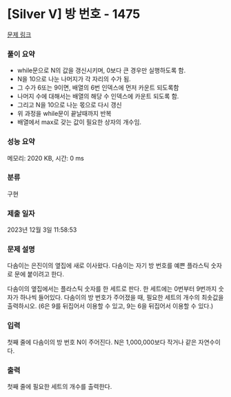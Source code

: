 # [Silver V] 방 번호 - 1475 

[문제 링크](https://www.acmicpc.net/problem/1475) 

### 풀이 요약
- while문으로 N의 값을 갱신시키며, 0보다 큰 경우만 실행하도록 함.
- N을 10으로 나눈 나머지가 각 자리의 수가 됨.
- 그 수가 6또는 9이면, 배열의 6번 인덱스에 먼저 카운트 되도록함
- 나머지 수에 대해서는 배열의 해당 수 인덱스에 카운트 되도록 함.
- 그리고 N을 10으로 나눈 몫으로 다시 갱신
- 위 과정을 while문이 끝날때까지 반복
- 배열에서 max로 갖는 값이 필요한 상자의 개수임.
   
### 성능 요약

메모리: 2020 KB, 시간: 0 ms

### 분류

구현

### 제출 일자

2023년 12월 3일 11:58:53

### 문제 설명

<p>다솜이는 은진이의 옆집에 새로 이사왔다. 다솜이는 자기 방 번호를 예쁜 플라스틱 숫자로 문에 붙이려고 한다.</p>

<p>다솜이의 옆집에서는 플라스틱 숫자를 한 세트로 판다. 한 세트에는 0번부터 9번까지 숫자가 하나씩 들어있다. 다솜이의 방 번호가 주어졌을 때, 필요한 세트의 개수의 최솟값을 출력하시오. (6은 9를 뒤집어서 이용할 수 있고, 9는 6을 뒤집어서 이용할 수 있다.)</p>

### 입력 

 <p>첫째 줄에 다솜이의 방 번호 N이 주어진다. N은 1,000,000보다 작거나 같은 자연수이다.</p>

### 출력 

 <p>첫째 줄에 필요한 세트의 개수를 출력한다.</p>

